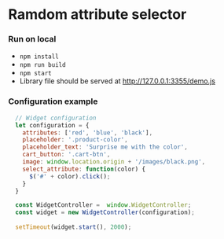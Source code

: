 # Ramdom attribute selector

### Run on local
 - `npm install`
 - `npm run build`
 - `npm start`
 - Library file should be served at http://127.0.0.1:3355/demo.js

### Configuration example

```js
  // Widget configuration
  let configuration = {
    attributes: ['red', 'blue', 'black'],
    placeholder: '.product-color',
    placeholder_text: 'Surprise me with the color',
    cart_button: '.cart-btn',
    image: window.location.origin + '/images/black.png',
    select_attribute: function(color) {
      $('#' + color).click();
    }
  }

  const WidgetController =  window.WidgetController;
  const widget = new WidgetController(configuration);
  
  setTimeout(widget.start(), 2000);
```
